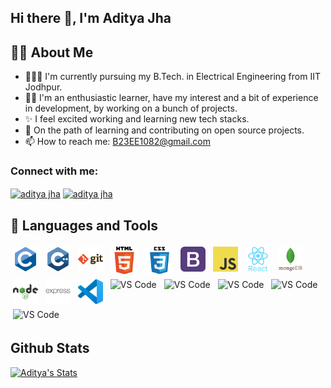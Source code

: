 ## Hi there 👋, I'm Aditya Jha

## 🙋‍♂️ About Me
- 👨🏼‍🎓 I'm currently pursuing my B.Tech. in Electrical Engineering from IIT Jodhpur.
- 👨‍💻 I'm an enthusiastic learner, have my interest and a bit of experience in development, by working on a bunch of projects.
- ✨ I feel excited working and learning new tech stacks.
- 👯 On the path of learning and contributing on open source projects. 
- 📫 How to reach me: <a href="mailto:B23EE1082@gmail.com">B23EE1082@gmail.com</a>

<h3 align="left">Connect with me:</h3>
<p align="left">
<a href=https://www.linkedin.com/in/aditya-jha-14b972287?utm_source=share&utm_campaign=share_via&utm_content=profile&utm_medium=android_app" target="blank"><img align="center" src="https://raw.githubusercontent.com/rahuldkjain/github-profile-readme-generator/master/src/images/icons/Social/linked-in-alt.svg" alt="aditya jha" height="30" width="40" /></a>
<a href="https://www.instagram.com/adityaj_24/" target="blank"><img align="center" src="https://raw.githubusercontent.com/rahuldkjain/github-profile-readme-generator/master/src/images/icons/Social/instagram.svg" alt="aditya jha" height="30" width="40" /></a>
</p>

## 🚀 Languages and Tools
<p align="left">
<img src="https://raw.githubusercontent.com/devicons/devicon/master/icons/c/c-original.svg" alt="C" height="40" style="vertical-align:top; margin:4px"/>
<img src="https://raw.githubusercontent.com/github/explore/80688e429a7d4ef2fca1e82350fe8e3517d3494d/topics/cpp/cpp.png" alt="C++" height="40" style="vertical-align:top; margin:4px">
<img src="https://raw.githubusercontent.com/github/explore/80688e429a7d4ef2fca1e82350fe8e3517d3494d/topics/git/git.png" alt="git" height="40" style="vertical-align:top; margin:4px">
<img src="https://raw.githubusercontent.com/github/explore/80688e429a7d4ef2fca1e82350fe8e3517d3494d/topics/html/html.png" alt="html" height="44" style="vertical-align:top; margin:4px">
<img src="https://raw.githubusercontent.com/github/explore/80688e429a7d4ef2fca1e82350fe8e3517d3494d/topics/css/css.png" alt="css" height="44" style="vertical-align:top; margin:4px">
<img src="https://raw.githubusercontent.com/github/explore/80688e429a7d4ef2fca1e82350fe8e3517d3494d/topics/bootstrap/bootstrap.png" alt="bootstrap" height="40" style="vertical-align:top; margin:4px">
<img src="https://raw.githubusercontent.com/github/explore/80688e429a7d4ef2fca1e82350fe8e3517d3494d/topics/javascript/javascript.png" alt="Javascript" height="40" style="vertical-align:top; margin:4px">
  <img src="https://raw.githubusercontent.com/devicons/devicon/master/icons/react/react-original-wordmark.svg" alt="React" height="40" style="vertical-align:top; margin:4px"/>
  <img src="https://raw.githubusercontent.com/devicons/devicon/master/icons/mongodb/mongodb-original-wordmark.svg" alt="MongoDB" height="40" style="vertical-align:top; margin:4px"/>
  <img src="https://raw.githubusercontent.com/devicons/devicon/master/icons/nodejs/nodejs-original-wordmark.svg" alt="NodeJS" height="40" style="vertical-align:top; margin:4px"/>
  <img src="https://raw.githubusercontent.com/devicons/devicon/master/icons/express/express-original-wordmark.svg" alt="Express" height="40" style="vertical-align:top; margin:4px"/>
<img src="https://raw.githubusercontent.com/github/explore/80688e429a7d4ef2fca1e82350fe8e3517d3494d/topics/visual-studio-code/visual-studio-code.png" alt="VS Code" height="40" style="vertical-align:top; margin:4px">
  <img src="https://user-images.githubusercontent.com/25181517/117201470-f6d56780-adec-11eb-8f7c-e70e376cfd07.png" alt="VS Code" height="40" style="vertical-align:top; margin:4px">
  <img src="https://user-images.githubusercontent.com/25181517/183891303-41f257f8-6b3d-487c-aa56-c497b880d0fb.png" alt="VS Code" height="40" style="vertical-align:top; margin:4px">
  <img src="https://user-images.githubusercontent.com/25181517/117208740-bfb78400-adf5-11eb-97bb-09072b6bedfc.png" alt="VS Code" height="40" style="vertical-align:top; margin:4px">
  <img src="https://github.com/marwin1991/profile-technology-icons/assets/136815194/5f8c622c-c217-4649-b0a9-7e0ee24bd704" alt="VS Code" height="40" style="vertical-align:top; margin:4px">
  <img src="https://github.com/user-attachments/assets/e4bd419a-2a4a-459a-ba9a-d3324e693c4d" alt="VS Code" height="40" style="vertical-align:top; margin:4px">
</p>

## Github Stats
[![Aditya's Stats](https://awesome-github-stats.azurewebsites.net/user-stats/adityajha-iitj?cardType=github&preferLogin=false)](https://git.io/awesome-stats-card)
